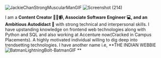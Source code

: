 ![JackieChanStrongMuscularManGIF](https://github.com/murali317/murali317/assets/67271496/16f23c1a-8b33-4c7d-8cbf-72a2f0b7b3a9)                ![Screenshot (214)](https://github.com/murali317/murali317/assets/67271496/b3d1f9b5-04ee-4cb6-a12c-8acdcb5b28ca)

I am a **Content Creator 🧑‍🏫📹, Associate Software Engineer 💻, and an Ambitious Autodidact 🙇** with strong technical and interpersonal skills. I have upstanding knowledge on frontend web technologies along with Python and SQL and also working at Accenture now(Cracked in Campus Placements). A highly motivated individual willing to dig deep into trendsetting technologies.
I have another name i.e, **THE INDIAN WEBBIE ![BatmanLightningBolt-BatmanGIF](https://github.com/murali317/murali317/assets/67271496/bed2a1d8-6c78-4196-8b49-847623b19457)
**

